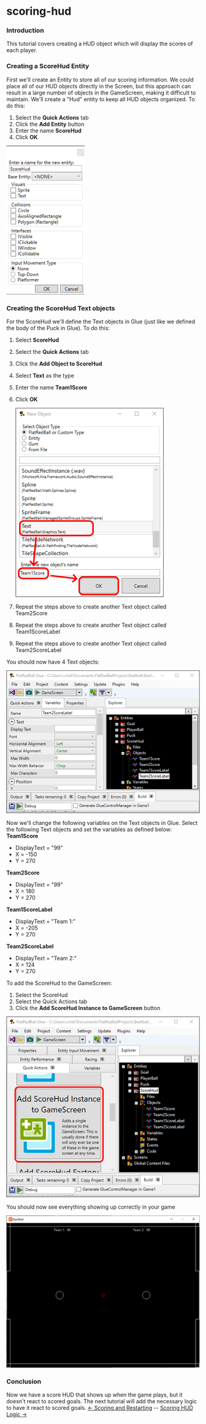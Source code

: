 # scoring-hud

### Introduction

This tutorial covers creating a HUD object which will display the scores of each player.

### Creating a ScoreHud Entity

First we'll create an Entity to store all of our scoring information. We could place all of our HUD objects directly in the Screen, but this approach can result in a large number of objects in the GameScreen, making it difficult to maintain. We'll create a "Hud" entity to keep all HUD objects organized. To do this:

1. Select the **Quick Actions** tab
2. Click the **Add Entity** button
3. Enter the name **ScoreHud**
4. Click **OK**

![](../../media/2021-07-img_60fdd1776370c.png)

### Creating the ScoreHud Text objects

For the ScoreHud we'll define the Text objects in Glue (just like we defined the body of the Puck in Glue). To do this:

1. Select **ScoreHud**
2. Select the **Quick Actions** tab
3. Click the **Add Object to ScoreHud**
4. Select **Text** as the type
5. Enter the name **Team1Score**
6.  Click **OK**

    ![](../../media/2021-07-img_60fdd21643893.png)
7. Repeat the steps above to create another Text object called Team2Score
8. Repeat the steps above to create another Text object called Team1ScoreLabel
9. Repeat the steps above to create another Text object called Team2ScoreLabel

You should now have 4 Text objects:

![](../../media/2021-07-img_60fdd24f94751.png)

Now we'll change the following variables on the Text objects in Glue. Select the following Text objects and set the variables as defined below: **Team1Score**

* DisplayText = "99"
* X = -150
* Y = 270

**Team2Score**

* DisplayText = "99"
* X = 180
* Y = 270

**Team1ScoreLabel**

* DisplayText = "Team 1:"
* X = -205
* Y = 270

**Team2ScoreLabel**

* DisplayText = "Team 2:"
* X = 124
* Y = 270

To add the ScoreHud to the GameScreen:

1. Select the ScoreHud
2. Select the Quick Actions tab
3. Click the **Add ScoreHud Instance to GameScreen** button

![](../../media/2021-07-img_60fdd305ee7ac.png)

You should now see everything showing up correctly in your game

![Screenshot of in-progress BeefBall game showing player one and player two score HUD at the top.](../../media/2021-05-img_609de61e7870f.png)

### Conclusion

Now we have a score HUD that shows up when the game plays, but it doesn't react to scored goals. The next tutorial will add the necessary logic to have it react to scored goals. [<- Scoring and Restarting](scoring-and-restarting-rounds.md) -- [Scoring HUD Logic ->](scoring-hud-logic.md)
